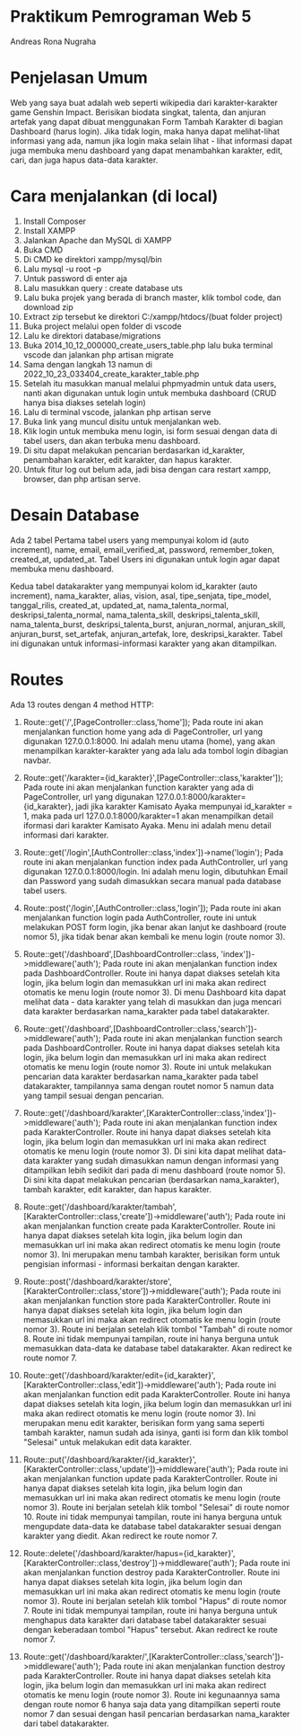 # Praktikum Pemrograman Web 5
Andreas Rona Nugraha

# Penjelasan Umum
Web yang saya buat adalah web seperti wikipedia dari karakter-karakter game Genshin Impact. Berisikan biodata singkat, talenta, dan anjuran artefak yang dapat dibuat menggunakan Form Tambah Karakter di bagian Dashboard (harus login). Jika tidak login, maka hanya dapat melihat-lihat informasi yang ada, namun jika login maka selain lihat - lihat informasi dapat juga membuka menu dashboard yang dapat menambahkan karakter, edit, cari, dan juga hapus data-data karakter.

# Cara menjalankan (di local)
1. Install Composer
2. Install XAMPP
3. Jalankan Apache dan MySQL di XAMPP
4. Buka CMD
5. Di CMD ke direktori xampp/mysql/bin
6. Lalu mysql -u root -p
7. Untuk password di enter aja
8. Lalu masukkan query : create database uts
9. Lalu buka projek yang berada di branch master, klik tombol code, dan download zip
10. Extract zip tersebut ke direktori C:/xampp/htdocs/(buat folder project)
11. Buka project melalui open folder di vscode
12. Lalu ke direktori database/migrations
13. Buka 2014_10_12_000000_create_users_table.php lalu buka terminal vscode dan jalankan php artisan migrate
14. Sama dengan langkah 13 namun di 2022_10_23_033404_create_karakter_table.php
15. Setelah itu masukkan manual melalui phpmyadmin untuk data users, nanti akan digunakan untuk login untuk membuka dashboard (CRUD hanya bisa diakses setelah login)
16. Lalu di terminal vscode, jalankan php artisan serve
17. Buka link yang muncul disitu untuk menjalankan web.
18. Klik login untuk membuka menu login, isi form sesuai dengan data di tabel users, dan akan terbuka menu dashboard.
19. Di situ dapat melakukan pencarian berdasarkan id_karakter, penambahan karakter, edit karakter, dan hapus karakter.
20. Untuk fitur log out belum ada, jadi bisa dengan cara restart xampp, browser, dan php artisan serve.

# Desain Database
Ada 2 tabel
Pertama tabel users yang mempunyai kolom 
id (auto increment), 
name, 
email, 
email_verified_at, 
password, 
remember_token, 
created_at, 
updated_at. 
Tabel Users ini digunakan untuk login agar dapat membuka menu dashboard.

Kedua tabel datakarakter yang mempunyai kolom 
id_karakter (auto increment), 
nama_karakter, 
alias, 
vision, 
asal, 
tipe_senjata, 
tipe_model, 
tanggal_rilis, 
created_at, 
updated_at, 
nama_talenta_normal, 
deskripsi_talenta_normal, 
nama_talenta_skill, 
deskripsi_talenta_skill, 
nama_talenta_burst, 
deskripsi_talenta_burst, 
anjuran_normal, 
anjuran_skill, 
anjuran_burst, 
set_artefak, 
anjuran_artefak, 
lore, 
deskripsi_karakter. 
Tabel ini digunakan untuk informasi-informasi karakter yang akan ditampilkan.

# Routes
Ada 13 routes dengan 4 method HTTP:
1. Route::get('/',[PageController::class,'home']);
Pada route ini akan menjalankan function home yang ada di PageController, url yang digunakan 127.0.0.1:8000. Ini adalah menu utama (home), yang akan menampilkan karakter-karakter yang ada lalu ada tombol login dibagian navbar.

2. Route::get('/karakter={id_karakter}',[PageController::class,'karakter']);
Pada route ini akan menjalankan function karakter yang ada di PageController, url yang digunakan 127.0.0.1:8000/karakter={id_karakter}, jadi jika karakter Kamisato Ayaka mempunyai id_karakter = 1, maka pada url 127.0.0.1:8000/karakter=1 akan menampilkan detail iformasi dari karakter Kamisato Ayaka. Menu ini adalah menu detail informasi dari karakter.

3. Route::get('/login',[AuthController::class,'index'])->name('login');
Pada route ini akan menjalankan function index pada AuthController, url yang digunakan 127.0.0.1:8000/login. Ini adalah menu login, dibutuhkan Email dan Password yang sudah dimasukkan secara manual pada database tabel users.

4. Route::post('/login',[AuthController::class,'login']);
Pada route ini akan menjalankan function login pada AuthController, route ini untuk melakukan POST form login, jika benar akan lanjut ke dashboard (route nomor 5), jika tidak benar akan kembali ke menu login (route nomor 3).

5. Route::get('/dashboard',[DashboardController::class, 'index'])->middleware('auth');
Pada route ini akan menjalankan function index pada DashboardController. Route ini hanya dapat diakses setelah kita login, jika belum login dan memasukkan url ini maka akan redirect otomatis ke menu login (route nomor 3). Di menu Dashboard kita dapat melihat data - data karakter yang telah di masukkan dan juga mencari data karakter berdasarkan nama_karakter pada tabel datakarakter.

6. Route::get('/dashboard',[DashboardController::class,'search'])->middleware('auth');
Pada route ini akan menjalankan function search pada DashboardController. Route ini hanya dapat diakses setelah kita login, jika belum login dan memasukkan url ini maka akan redirect otomatis ke menu login (route nomor 3). Route ini untuk melakukan pencarian data karakter berdasarkan nama_karakter pada tabel datakarakter, tampilannya sama dengan routet nomor 5 namun data yang tampil sesuai dengan pencarian.

7. Route::get('/dashboard/karakter',[KarakterController::class,'index'])->middleware('auth');
Pada route ini akan menjalankan function index pada KarakterController. Route ini hanya dapat diakses setelah kita login, jika belum login dan memasukkan url ini maka akan redirect otomatis ke menu login (route nomor 3). Di sini kita dapat melihat data-data karakter yang sudah dimasukkan namun dengan informasi yang ditampilkan lebih sedikit dari pada di menu dashboard (route nomor 5). Di sini kita dapat melakukan pencarian (berdasarkan nama_karakter), tambah karakter, edit karakter, dan hapus karakter.

8. Route::get('/dashboard/karakter/tambah',[KarakterController::class,'create'])->middleware('auth');
Pada route ini akan menjalankan function create pada KarakterController. Route ini hanya dapat diakses setelah kita login, jika belum login dan memasukkan url ini maka akan redirect otomatis ke menu login (route nomor 3). Ini merupakan menu tambah karakter, berisikan form untuk pengisian informasi - informasi berkaitan dengan karakter.

9. Route::post('/dashboard/karakter/store',[KarakterController::class,'store'])->middleware('auth');
Pada route ini akan menjalankan function store pada KarakterController. Route ini hanya dapat diakses setelah kita login, jika belum login dan memasukkan url ini maka akan redirect otomatis ke menu login (route nomor 3). Route ini berjalan setelah klik tombol "Tambah" di route nomor 8. Route ini tidak mempunyai tampilan, route ini hanya berguna untuk memasukkan data-data ke database tabel datakarakter. Akan redirect ke route nomor 7.

10. Route::get('/dashboard/karakter/edit={id_karakter}',[KarakterController::class,'edit'])->middleware('auth');
Pada route ini akan menjalankan function edit pada KarakterController. Route ini hanya dapat diakses setelah kita login, jika belum login dan memasukkan url ini maka akan redirect otomatis ke menu login (route nomor 3). Ini merupakan menu edit karakter, berisikan form yang sama seperti tambah karakter, namun sudah ada isinya, ganti isi form dan klik tombol "Selesai" untuk melakukan edit data karakter.

11. Route::put('/dashboard/karakter/{id_karakter}',[KarakterController::class,'update'])->middleware('auth');
Pada route ini akan menjalankan function update pada KarakterController. Route ini hanya dapat diakses setelah kita login, jika belum login dan memasukkan url ini maka akan redirect otomatis ke menu login (route nomor 3). Route ini berjalan setelah klik tombol "Selesai" di route nomor 10. Route ini tidak mempunyai tampilan, route ini hanya berguna untuk mengupdate data-data ke database tabel datakarakter sesuai dengan karakter yang diedit. Akan redirect ke route nomor 7.

12. Route::delete('/dashboard/karakter/hapus={id_karakter}',[KarakterController::class,'destroy'])->middleware('auth');
Pada route ini akan menjalankan function destroy pada KarakterController. Route ini hanya dapat diakses setelah kita login, jika belum login dan memasukkan url ini maka akan redirect otomatis ke menu login (route nomor 3). Route ini berjalan setelah klik tombol "Hapus" di route nomor 7. Route ini tidak mempunyai tampilan, route ini hanya berguna untuk menghapus data karakter dari database tabel datakarakter sesuai dengan keberadaan tombol "Hapus" tersebut. Akan redirect ke route nomor 7.

13. Route::get('/dashboard/karakter/',[KarakterController::class,'search'])->middleware('auth');
Pada route ini akan menjalankan function destroy pada KarakterController. Route ini hanya dapat diakses setelah kita login, jika belum login dan memasukkan url ini maka akan redirect otomatis ke menu login (route nomor 3). Route ini kegunaannya sama dengan route nomor 6 hanya saja data yang ditampilkan seperti route nomor 7 dan sesuai dengan hasil pencarian berdasarkan nama_karakter dari tabel datakarakter.
